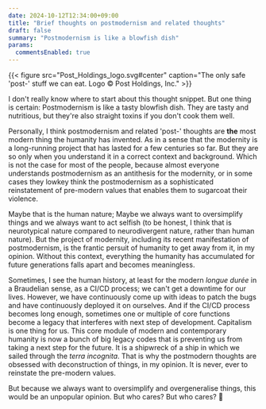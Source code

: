 ```yaml
---
date: 2024-10-12T12:34:00+09:00
title: "Brief thoughts on postmodernism and related thoughts"
draft: false
summary: "Postmodernism is like a blowfish dish"
params:
  commentsEnabled: true
---
```

{{< figure src="Post_Holdings_logo.svg#center" caption="The only safe 'post-' stuff we can eat. Logo &copy; Post Holdings, Inc." >}}

I don't really know where to start about this thought snippet. But one thing is certain: Postmodernism is like a tasty blowfish dish. They are tasty and nutritious, but they're also straight toxins if you don't cook them well.

Personally, I think postmodernism and related 'post-' thoughts are **the** most modern thing the humanity has invented. As in a sense that the modernity is a long-running project that has lasted for a few centuries so far. But they are so only when you understand it in a correct context and background. Which is not the case for most of the people, because almost everyone understands postmodernism as an antithesis for the modernity, or in some cases they lowkey think the postmodernism as a sophisticated reinstatement of pre-modern values that enables them to sugarcoat their violence.

Maybe that is the human nature; Maybe we always want to oversimplify things and we always want to act selfish (to be honest, I think that is neurotypical nature compared to neurodivergent nature, rather than human nature). But the project of modernity, including its recent manifestation of postmodernism, is the frantic persuit of humanity to get away from it, in my opinion. Without this context, everything the humanity has accumulated for future generations falls apart and becomes meaningless.

Sometimes, I see the human history, at least for the modern _longue durée_ in a Braudelian sense, as a CI/CD process; we can't get a downtime for our lives. However, we have continuously come up with ideas to patch the bugs and have continuously deployed it on ourselves. And if the CI/CD process becomes long enough, sometimes one or multiple of core functions become a legacy that interferes with next step of development. Capitalism is one thing for us. This core module of modern and contemporary humanity is now a bunch of big legacy codes that is preventing us from taking a next step for the future. It is a shipwreck of a ship in which we sailed through the _terra incognita_. That is why the postmodern thoughts are obsessed with deconstruction of things, in my opinion. It is never, ever to reinstate the pre-modern values.

But because we always want to oversimplify and overgeneralise things, this would be an unpopular opinion. But who cares? But who cares? &#129760;
